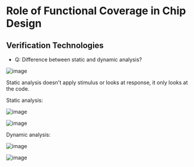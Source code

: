 # Role of Functional Coverage in Chip Design

## Verification Technologies
- Q: Difference between static and dynamic analysis?
  
![image](https://github.com/user-attachments/assets/c154d31b-5759-4345-a43b-32fa530f6f24)

Static analysis doesn't apply stimulus or looks at response, it only looks at the code.

Static analysis:

![image](https://github.com/user-attachments/assets/3ab0a870-43ec-4f21-9503-0b1d137ce973)

![image](https://github.com/user-attachments/assets/69a2cf83-388a-42a5-80c2-6874ab599723)

Dynamic analysis:

![image](https://github.com/user-attachments/assets/78ac5b85-fc62-4878-838d-09939a0d8614)

![image](https://github.com/user-attachments/assets/7c046f25-095b-4636-a918-ff94e50dabba)
